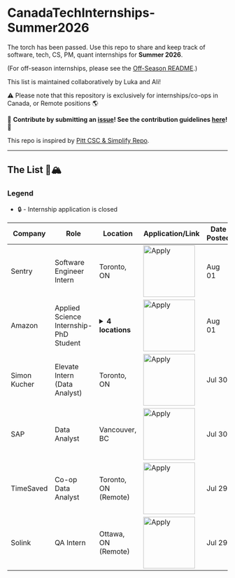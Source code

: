 # CanadaTechInternships-Summer2026
The torch has been passed. Use this repo to share and keep track of software, tech, CS, PM, quant internships for **Summer 2026**. 

(For off-season internships, please see the [Off-Season README](./OFFSEASON_README.md).) 

This list is maintained collaboratively by Luka and Ali!

:warning: Please note that this repository is exclusively for internships/co-ops in Canada, or Remote positions :earth_americas:

🙏 **Contribute by submitting an [issue](https://github.com/lucianlavric/CanadaTechInternships-Summer2026/issues/new/choose)! See the contribution guidelines [here](./CONTRIBUTING.md)!** 🙏

This repo is inspired by [Pitt CSC & Simplify Repo](https://github.com/SimplifyJobs/Summer2024-Internships).

---

## The List 🚴🏔

### Legend
 - 🔒 - Internship application is closed


<!-- Please leave a one line gap between this and the table TABLE_START (DO NOT CHANGE THIS LINE) -->

| Company | Role | Location | Application/Link | Date Posted |
| ------- | ---- | -------- | ---------------- | ----------- |
| Sentry | Software Engineer Intern | Toronto, ON | <a href="https://jobs.ashbyhq.com/sentry/d2e3391f-9401-410a-b8a6-de3bf5f762b7?utm_source=lukainternshiplist"><img src="https://i.imgur.com/u1KNU8z.png" width="118" alt="Apply"></a> | Aug 01 |
| Amazon | Applied Science Internship- PhD Student | <details><summary>**4 locations**</summary>Toronto, ON</br>Vancouver, BC</br>Pipe Meadows, BC</br>Burnaby, BC</details> | <a href="https://www.amazon.jobs/en/jobs/3050161/summer-2026-applied-science-internship-canada-phd-student-science-recruiting?utm_source=lukainternshiplist"><img src="https://i.imgur.com/u1KNU8z.png" width="118" alt="Apply"></a> | Aug 01 |
| Simon Kucher | Elevate Intern (Data Analyst) | Toronto, ON | <a href="https://simon-kucher.csod.com/ux/ats/careersite/6/home/requisition/3651?utm_source=lukainternshiplist"><img src="https://i.imgur.com/u1KNU8z.png" width="118" alt="Apply"></a> | Jul 30 |
| SAP | Data Analyst | Vancouver, BC | <a href="https://jobs.sap.com/job/Vancouver-SAP-iXp-Intern-Cloud-ERP-Solution-Adoption-Data-Analyst-Brit-V6B-1A9/1229635401?utm_source=lukainternshiplist"><img src="https://i.imgur.com/u1KNU8z.png" width="118" alt="Apply"></a> | Jul 30 |
| TimeSaved | Co-op Data Analyst | Toronto, ON (Remote) | <a href="https://www1.communitech.ca/companies/timesaved/jobs/54911234-co-op-data-analyst#content?utm_source=lukainternshiplist"><img src="https://i.imgur.com/u1KNU8z.png" width="118" alt="Apply"></a> | Jul 29 |
| Solink | QA Intern | Ottawa, ON (Remote) | <a href="https://www1.communitech.ca/companies/solink/jobs/54493914-qa-intern#content?utm_source=lukainternshiplist"><img src="https://i.imgur.com/u1KNU8z.png" width="118" alt="Apply"></a> | Jul 29 |

